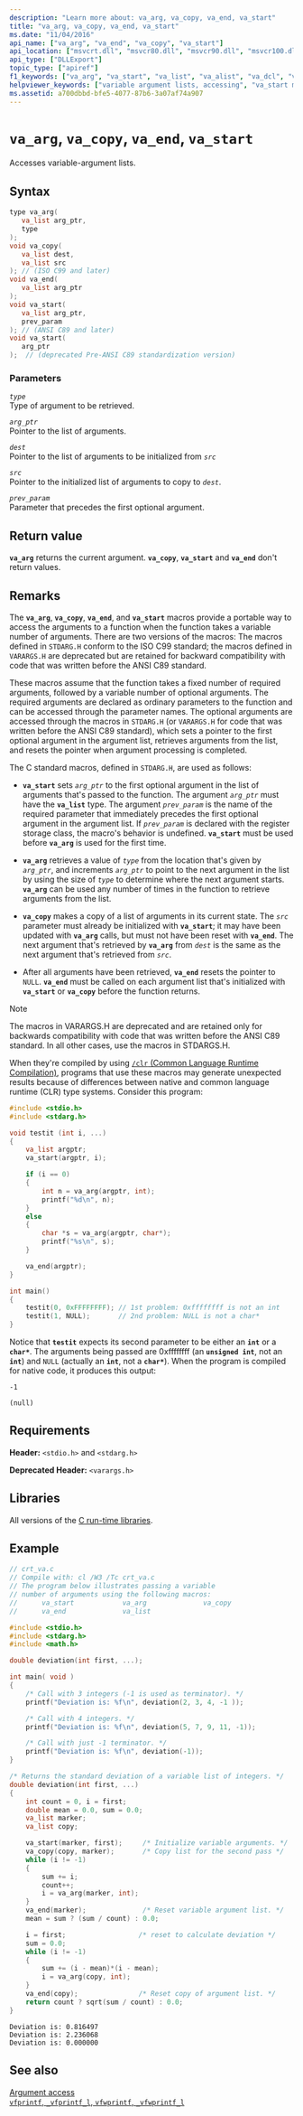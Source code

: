 ```yaml
---
description: "Learn more about: va_arg, va_copy, va_end, va_start"
title: "va_arg, va_copy, va_end, va_start"
ms.date: "11/04/2016"
api_name: ["va_arg", "va_end", "va_copy", "va_start"]
api_location: ["msvcrt.dll", "msvcr80.dll", "msvcr90.dll", "msvcr100.dll", "msvcr100_clr0400.dll", "msvcr110.dll", "msvcr110_clr0400.dll", "msvcr120.dll", "msvcr120_clr0400.dll", "ucrtbase.dll"]
api_type: ["DLLExport"]
topic_type: ["apiref"]
f1_keywords: ["va_arg", "va_start", "va_list", "va_alist", "va_dcl", "va_copy", "va_end"]
helpviewer_keywords: ["variable argument lists, accessing", "va_start macro", "va_arg macro", "va_end macro", "arguments [C++], argument lists", "va_list macro", "va_dcl macro", "va_alist macro", "va_copy macro"]
ms.assetid: a700dbbd-bfe5-4077-87b6-3a07af74a907
---
```

# `va_arg`, `va_copy`, `va_end`, `va_start`

Accesses variable-argument lists.

## Syntax

```C
type va_arg(
   va_list arg_ptr,
   type
);
void va_copy(
   va_list dest,
   va_list src
); // (ISO C99 and later)
void va_end(
   va_list arg_ptr
);
void va_start(
   va_list arg_ptr,
   prev_param
); // (ANSI C89 and later)
void va_start(
   arg_ptr
);  // (deprecated Pre-ANSI C89 standardization version)
```

### Parameters

*`type`*\
Type of argument to be retrieved.

*`arg_ptr`*\
Pointer to the list of arguments.

*`dest`*\
Pointer to the list of arguments to be initialized from *`src`*

*`src`*\
Pointer to the initialized list of arguments to copy to *`dest`*.

*`prev_param`*\
Parameter that precedes the first optional argument.

## Return value

**`va_arg`** returns the current argument. **`va_copy`**, **`va_start`** and **`va_end`** don't return values.

## Remarks

The **`va_arg`**, **`va_copy`**, **`va_end`**, and **`va_start`** macros provide a portable way to access the arguments to a function when the function takes a variable number of arguments. There are two versions of the macros: The macros defined in `STDARG.H` conform to the ISO C99 standard; the macros defined in `VARARGS.H` are deprecated but are retained for backward compatibility with code that was written before the ANSI C89 standard.

These macros assume that the function takes a fixed number of required arguments, followed by a variable number of optional arguments. The required arguments are declared as ordinary parameters to the function and can be accessed through the parameter names. The optional arguments are accessed through the macros in `STDARG.H` (or `VARARGS.H` for code that was written before the ANSI C89 standard), which sets a pointer to the first optional argument in the argument list, retrieves arguments from the list, and resets the pointer when argument processing is completed.

The C standard macros, defined in `STDARG.H`, are used as follows:

- **`va_start`** sets *`arg_ptr`* to the first optional argument in the list of arguments that's passed to the function. The argument *`arg_ptr`* must have the **`va_list`** type. The argument *`prev_param`* is the name of the required parameter that immediately precedes the first optional argument in the argument list. If *`prev_param`* is declared with the register storage class, the macro's behavior is undefined. **`va_start`** must be used before **`va_arg`** is used for the first time.

- **`va_arg`** retrieves a value of *`type`* from the location that's given by *`arg_ptr`*, and increments *`arg_ptr`* to point to the next argument in the list by using the size of *`type`* to determine where the next argument starts. **`va_arg`** can be used any number of times in the function to retrieve arguments from the list.

- **`va_copy`** makes a copy of a list of arguments in its current state. The *`src`* parameter must already be initialized with **`va_start`**; it may have been updated with **`va_arg`** calls, but must not have been reset with **`va_end`**. The next argument that's retrieved by **`va_arg`** from *`dest`* is the same as the next argument that's retrieved from *`src`*.

- After all arguments have been retrieved, **`va_end`** resets the pointer to `NULL`. **`va_end`** must be called on each argument list that's initialized with **`va_start`** or **`va_copy`** before the function returns.

> [!NOTE]
> The macros in VARARGS.H are deprecated and are retained only for backwards compatibility with code that was written before the ANSI C89 standard. In all other cases, use the macros in STDARGS.H.

When they're compiled by using [`/clr` (Common Language Runtime Compilation)](../../build/reference/clr-common-language-runtime-compilation.md), programs that use these macros may generate unexpected results because of differences between native and common language runtime (CLR) type systems. Consider this program:

```C
#include <stdio.h>
#include <stdarg.h>

void testit (int i, ...)
{
    va_list argptr;
    va_start(argptr, i);

    if (i == 0)
    {
        int n = va_arg(argptr, int);
        printf("%d\n", n);
    }
    else
    {
        char *s = va_arg(argptr, char*);
        printf("%s\n", s);
    }

    va_end(argptr);
}

int main()
{
    testit(0, 0xFFFFFFFF); // 1st problem: 0xffffffff is not an int
    testit(1, NULL);       // 2nd problem: NULL is not a char*
}
```

Notice that **`testit`** expects its second parameter to be either an **`int`** or a **`char*`**. The arguments being passed are 0xffffffff (an **`unsigned int`**, not an **`int`**) and `NULL` (actually an **`int`**, not a **`char*`**). When the program is compiled for native code, it produces this output:

```Output
-1

(null)
```

## Requirements

**Header:** `<stdio.h>` and `<stdarg.h>`

**Deprecated Header:** `<varargs.h>`

## Libraries

All versions of the [C run-time libraries](../crt-library-features.md).

## Example

```C
// crt_va.c
// Compile with: cl /W3 /Tc crt_va.c
// The program below illustrates passing a variable
// number of arguments using the following macros:
//      va_start            va_arg              va_copy
//      va_end              va_list

#include <stdio.h>
#include <stdarg.h>
#include <math.h>

double deviation(int first, ...);

int main( void )
{
    /* Call with 3 integers (-1 is used as terminator). */
    printf("Deviation is: %f\n", deviation(2, 3, 4, -1 ));

    /* Call with 4 integers. */
    printf("Deviation is: %f\n", deviation(5, 7, 9, 11, -1));

    /* Call with just -1 terminator. */
    printf("Deviation is: %f\n", deviation(-1));
}

/* Returns the standard deviation of a variable list of integers. */
double deviation(int first, ...)
{
    int count = 0, i = first;
    double mean = 0.0, sum = 0.0;
    va_list marker;
    va_list copy;

    va_start(marker, first);     /* Initialize variable arguments. */
    va_copy(copy, marker);       /* Copy list for the second pass */
    while (i != -1)
    {
        sum += i;
        count++;
        i = va_arg(marker, int);
    }
    va_end(marker);              /* Reset variable argument list. */
    mean = sum ? (sum / count) : 0.0;

    i = first;                  /* reset to calculate deviation */
    sum = 0.0;
    while (i != -1)
    {
        sum += (i - mean)*(i - mean);
        i = va_arg(copy, int);
    }
    va_end(copy);               /* Reset copy of argument list. */
    return count ? sqrt(sum / count) : 0.0;
}
```

```Output
Deviation is: 0.816497
Deviation is: 2.236068
Deviation is: 0.000000
```

## See also

[Argument access](../argument-access.md)\
[`vfprintf`, `_vfprintf_l`, `vfwprintf`, `_vfwprintf_l`](vfprintf-vfprintf-l-vfwprintf-vfwprintf-l.md)
